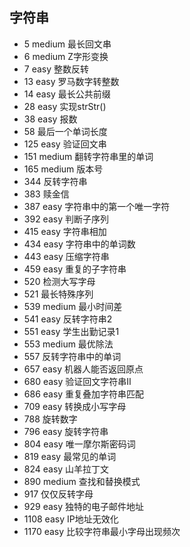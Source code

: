 

## 字符串

* 5 medium 最长回文串
* 6 medium Z字形变换
* 7 easy 整数反转
* 13 easy 罗马数字转整数
* 14 easy 最长公共前缀
* 28 easy 实现strStr()
* 38 easy 报数
* 58 最后一个单词长度
* 125 easy 验证回文串
* 151 medium 翻转字符串里的单词
* 165 medium 版本号
* 344 反转字符串
* 383 赎金信
* 387 easy 字符串中的第一个唯一字符
* 392 easy 判断子序列
* 415 easy 字符串相加
* 434 easy 字符串中的单词数
* 443 easy 压缩字符串
* 459 easy 重复的子字符串
* 520 检测大写字母
* 521 最长特殊序列
* 539 medium 最小时间差
* 541 easy 反转字符串2
* 551 easy 学生出勤记录1
* 553 medium 最优除法
* 557 反转字符串中的单词
* 657 easy 机器人能否返回原点
* 680 easy 验证回文字符串Ⅱ
* 686 easy 重复叠加字符串匹配
* 709 easy 转换成小写字母
* 788 旋转数字
* 796 easy 旋转字符串
* 804 easy 唯一摩尔斯密码词
* 819 easy 最常见的单词
* 824 easy 山羊拉丁文
* 890 medium 查找和替换模式
* 917 仅仅反转字母
* 929 easy 独特的电子邮件地址
* 1108 easy IP地址无效化
* 1170 easy 比较字符串最小字母出现频次